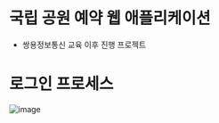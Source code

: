 # 국립 공원 예약 웹 애플리케이션

- 쌍용정보통신 교육 이후 진행 프로젝트


# 로그인 프로세스

![image](https://user-images.githubusercontent.com/93368832/177740014-27dddcb5-4474-4239-836d-1f3f4281bba9.png)
